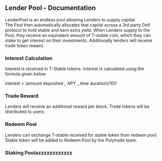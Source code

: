 ## Lender Pool - Documentation

LenderPool is an endless pool allowing Lenders to supply capital.  
The Pool then automatically allocates that capital across a 3rd party Defi protocol to hold stable and earn extra yield.
When Lenders supply to the Pool, they receive an equivalent amount of T-stable coin, which they can stake to get interest on their investments. Additionally lenders will receive trade token reward.

### Interest Calculation

Interest is received in T-Stable tokens. Interest is calculated using the formula given below

interest = (amount deposited _ APY _ time duration)/100

### Trade Reward

Lenders will receive an additional reward per block. Trade tokens will be distributed to users.

### Redeem Pool

Lenders can exchange T-stable received for stable token from redeem pool. Stable token will be added to Redeem Pool by the Polytrade team.

### Staking Poolazzzzzzzzzzzz
